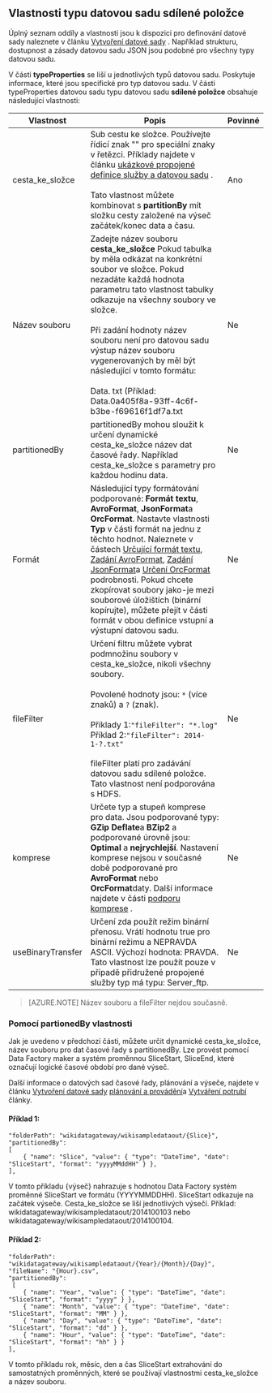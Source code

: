 ## <a name="fileshare-dataset-type-properties"></a>Vlastnosti typu datovou sadu sdílené položce

Úplný seznam oddíly a vlastnosti jsou k dispozici pro definování datové sady naleznete v článku [Vytvoření datové sady](../articles/data-factory/data-factory-create-datasets.md) . Například strukturu, dostupnost a zásady datovou sadu JSON jsou podobné pro všechny typy datovou sadu. 

V části **typeProperties** se liší u jednotlivých typů datovou sadu. Poskytuje informace, které jsou specifické pro typ datovou sadu. V části typeProperties datovou sadu typu datovou sadu **sdílené položce** obsahuje následující vlastnosti:

Vlastnost | Popis | Povinné
-------- | ----------- | --------
cesta_ke_složce | Sub cestu ke složce. Používejte řídicí znak "\" pro speciální znaky v řetězci. Příklady najdete v článku [ukázkové propojené definice služby a datovou sadu](#sample-linked-service-and-dataset-definitions) .<br/><br/>Tato vlastnost můžete kombinovat s **partitionBy** mít složku cesty založené na výseč začátek/konec data a času. | Ano
Název souboru | Zadejte název souboru **cesta_ke_složce** Pokud tabulka by měla odkázat na konkrétní soubor ve složce. Pokud nezadáte každá hodnota parametru tato vlastnost tabulky odkazuje na všechny soubory ve složce.<br/><br/>Při zadání hodnoty název souboru není pro datovou sadu výstup název souboru vygenerovaných by měl být následující v tomto formátu: <br/><br/>Data. <Guid>txt (Příklad: Data.0a405f8a-93ff-4c6f-b3be-f69616f1df7a.txt | Ne
partitionedBy | partitionedBy mohou sloužit k určení dynamické cesta_ke_složce název dat časové řady. Například cesta_ke_složce s parametry pro každou hodinu data. | Ne
Formát | Následující typy formátování podporované: **Formát textu**, **AvroFormat**, **JsonFormat**a **OrcFormat**. Nastavte vlastnosti **Typ** v části formát na jednu z těchto hodnot. Naleznete v částech [Určující formát textu](#specifying-textformat), [Zadání AvroFormat](#specifying-avroformat), [Zadání JsonFormat](#specifying-jsonformat)a [Určení OrcFormat](#specifying-orcformat) podrobnosti. Pokud chcete zkopírovat soubory jako-je mezi souborové úložištích (binární kopírujte), můžete přejít v části formát v obou definice vstupní a výstupní datovou sadu. | Ne
fileFilter | Určení filtru můžete vybrat podmnožinu soubory v cesta_ke_složce, nikoli všechny soubory.<br/><br/>Povolené hodnoty jsou: `*` (více znaků) a `?` (znak).<br/><br/>Příklady 1:`"fileFilter": "*.log"`<br/>Příklad 2:`"fileFilter": 2014-1-?.txt"`<br/><br/> fileFilter platí pro zadávání datovou sadu sdílené položce. Tato vlastnost není podporována s HDFS.  | Ne
| komprese | Určete typ a stupeň komprese pro data. Jsou podporované typy: **GZip** **Deflate**a **BZip2** a podporované úrovně jsou: **Optimal** a **nejrychlejší**. Nastavení komprese nejsou v současné době podporované pro **AvroFormat** nebo **OrcFormat**daty. Další informace najdete v části [podporu komprese](#compression-support) .  | Ne |
| useBinaryTransfer | Určení zda použít režim binární přenosu. Vrátí hodnotu true pro binární režimu a NEPRAVDA ASCII. Výchozí hodnota: PRAVDA. Tato vlastnost lze použít pouze v případě přidružené propojené služby typ má typu: Server_ftp. | Ne | 
 

> [AZURE.NOTE] Název souboru a fileFilter nejdou současně.

### <a name="using-partionedby-property"></a>Pomocí partionedBy vlastnosti

Jak je uvedeno v předchozí části, můžete určit dynamické cesta_ke_složce, název souboru pro dat časové řady s partitionedBy. Lze provést pomocí Data Factory maker a systém proměnnou SliceStart, SliceEnd, které označují logické časové období pro dané výseč. 

Další informace o datových sad časové řady, plánování a výseče, najdete v článku [Vytvoření datové sady](../articles/data-factory/data-factory-create-datasets.md) [plánování a provádění](../articles/data-factory/data-factory-scheduling-and-execution.md)a [Vytváření potrubí](../articles/data-factory/data-factory-create-pipelines.md) články. 

#### <a name="sample-1"></a>Příklad 1:

    "folderPath": "wikidatagateway/wikisampledataout/{Slice}",
    "partitionedBy": 
    [
        { "name": "Slice", "value": { "type": "DateTime", "date": "SliceStart", "format": "yyyyMMddHH" } },
    ],

V tomto příkladu {výseč} nahrazuje s hodnotou Data Factory systém proměnné SliceStart ve formátu (YYYYMMDDHH). SliceStart odkazuje na začátek výseče. Cesta_ke_složce se liší jednotlivých výsečí. Příklad: wikidatagateway/wikisampledataout/2014100103 nebo wikidatagateway/wikisampledataout/2014100104.

#### <a name="sample-2"></a>Příklad 2:

    "folderPath": "wikidatagateway/wikisampledataout/{Year}/{Month}/{Day}",
    "fileName": "{Hour}.csv",
    "partitionedBy": 
     [
        { "name": "Year", "value": { "type": "DateTime", "date": "SliceStart", "format": "yyyy" } },
        { "name": "Month", "value": { "type": "DateTime", "date": "SliceStart", "format": "MM" } }, 
        { "name": "Day", "value": { "type": "DateTime", "date": "SliceStart", "format": "dd" } }, 
        { "name": "Hour", "value": { "type": "DateTime", "date": "SliceStart", "format": "hh" } } 
    ],

V tomto příkladu rok, měsíc, den a čas SliceStart extrahování do samostatných proměnných, které se používají vlastnostmi cesta_ke_složce a název souboru.
